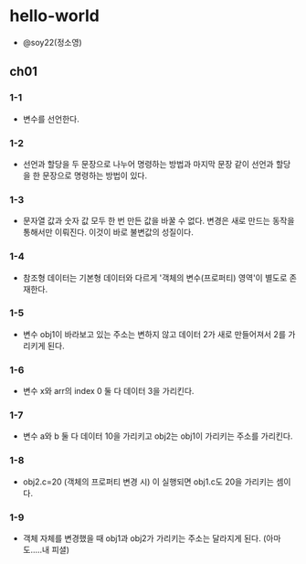 # hello-world
- @soy22(정소영)

## ch01
### 1-1
- 변수를 선언한다.
### 1-2
- 선언과 할당을 두 문장으로 나누어 명령하는 방법과 마지막 문장 같이 선언과 할당을 한 문장으로 명령하는 방법이 있다.
### 1-3
- 문자열 값과 숫자 값 모두 한 번 만든 값을 바꿀 수 없다. 변경은 새로 만드는 동작을 통해서만 이뤄진다. 이것이 바로 불변값의 성질이다.
### 1-4
- 참조형 데이터는 기본형 데이터와 다르게 '객체의 변수(프로퍼티) 영역'이 별도로 존재한다.
### 1-5
- 변수 obj1이 바라보고 있는 주소는 변하지 않고 데이터 2가 새로 만들어져서 2를 가리키게 된다.
### 1-6
- 변수 x와 arr의 index 0 둘 다 데이터 3을 가리킨다.
### 1-7
- 변수 a와 b 둘 다 데이터 10을 가리키고 obj2는 obj1이 가리키는 주소를 가리킨다.
### 1-8
- obj2.c=20 (객체의 프로퍼티 변경 시) 이 실행되면 obj1.c도 20을 가리키는 셈이다.
### 1-9
- 객체 자체를 변경했을 때 obj1과 obj2가 가리키는 주소는 달라지게 된다. (아마도.....내 피셜)
